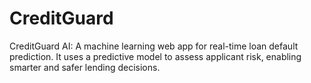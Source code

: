 # CreditGuard
CreditGuard AI: A machine learning web app for real-time loan default prediction. It uses a predictive model to assess applicant risk, enabling smarter and safer lending decisions.
